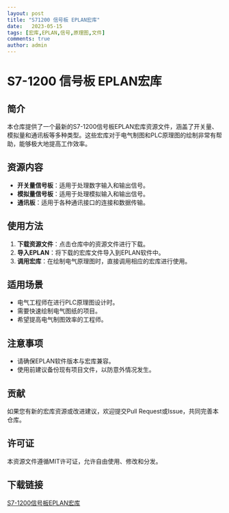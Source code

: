 ```yaml
---
layout: post
title: "S71200 信号板 EPLAN宏库"
date:   2023-05-15
tags: [宏库,EPLAN,信号,原理图,文件]
comments: true
author: admin
---
```

# S7-1200 信号板 EPLAN宏库

## 简介

本仓库提供了一个最新的S7-1200信号板EPLAN宏库资源文件，涵盖了开关量、模拟量和通讯板等多种类型。这些宏库对于电气制图和PLC原理图的绘制非常有帮助，能够极大地提高工作效率。

## 资源内容

- **开关量信号板**：适用于处理数字输入和输出信号。
- **模拟量信号板**：适用于处理模拟输入和输出信号。
- **通讯板**：适用于各种通讯接口的连接和数据传输。

## 使用方法

1. **下载资源文件**：点击仓库中的资源文件进行下载。
2. **导入EPLAN**：将下载的宏库文件导入到EPLAN软件中。
3. **调用宏库**：在绘制电气原理图时，直接调用相应的宏库进行使用。

## 适用场景

- 电气工程师在进行PLC原理图设计时。
- 需要快速绘制电气图纸的项目。
- 希望提高电气制图效率的工程师。

## 注意事项

- 请确保EPLAN软件版本与宏库兼容。
- 使用前建议备份现有项目文件，以防意外情况发生。

## 贡献

如果您有新的宏库资源或改进建议，欢迎提交Pull Request或Issue，共同完善本仓库。

## 许可证

本资源文件遵循MIT许可证，允许自由使用、修改和分发。

## 下载链接

[S7-1200信号板EPLAN宏库](https://pan.quark.cn/s/407b165ddefe)